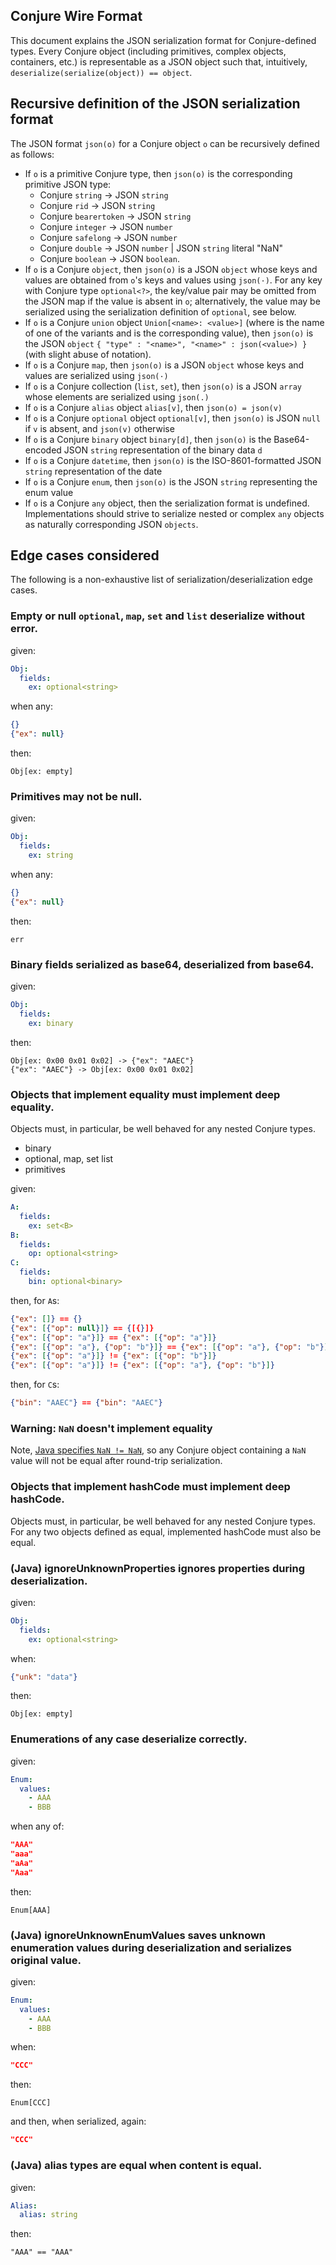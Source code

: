 Conjure Wire Format
-------------------

This document explains the JSON serialization format for Conjure-defined types. Every Conjure object (including
primitives, complex objects, containers, etc.) is representable as a JSON object such that, intuitively,
`deserialize(serialize(object)) == object`.


## Recursive definition of the JSON serialization format

The JSON format `json(o)` for a Conjure object `o` can be recursively defined as follows:
- If `o` is a primitive Conjure type, then `json(o)` is the corresponding primitive JSON type:
  - Conjure `string` → JSON `string`
  - Conjure `rid` → JSON `string`
  - Conjure `bearertoken` → JSON `string`
  - Conjure `integer` → JSON `number`
  - Conjure `safelong` → JSON `number`
  - Conjure `double` → JSON `number` | JSON `string` literal "NaN"
  - Conjure `boolean` → JSON `boolean`.
- If `o` is a Conjure `object`, then `json(o)` is a JSON `object` whose keys and values are obtained from `o`'s keys and
  values using `json(·)`. For any key with Conjure type `optional<?>`, the key/value pair may be omitted from the JSON map
  if the value is absent in `o`; alternatively, the value may be serialized using the serialization definition of
  `optional`, see below.
- If `o` is a Conjure `union` object `Union[<name>: <value>]` (where <name> is the name of one of the variants and
<value> is the corresponding value), then `json(o)` is the JSON `object`
  `{ "type" : "<name>", "<name>" : json(<value>) }` (with slight abuse of notation).
- If `o` is a Conjure `map`, then `json(o)` is a JSON `object` whose keys and values are serialized using `json(·)`
- If `o` is a Conjure collection (`list`, `set`), then `json(o)` is a JSON `array` whose elements are serialized using
  `json(.)`
- If `o` is a Conjure `alias` object `alias[v]`, then `json(o) = json(v)`
- If `o` is a Conjure `optional` object `optional[v]`, then `json(o)` is JSON `null` if `v` is absent, and `json(v)`
  otherwise
- If `o` is a Conjure `binary` object `binary[d]`, then `json(o)` is the Base64-encoded JSON `string` representation
  of the binary data `d`
- If `o` is a Conjure `datetime`, then `json(o)` is the ISO-8601-formatted JSON `string` representation of the date
- If `o` is a Conjure `enum`, then `json(o)` is the JSON `string` representing the enum value
- If `o` is a Conjure `any` object, then the serialization format is undefined. Implementations should strive to
  serialize nested or complex `any` objects as naturally corresponding JSON `objects`.


## Edge cases considered

The following is a non-exhaustive list of serialization/deserialization edge cases.

### Empty or null `optional`, `map`, `set` and `list` deserialize without error.

given:
```yaml
Obj:
  fields:
    ex: optional<string>
```

when any:
```json
{}
{"ex": null}
```

then:
```
Obj[ex: empty]
```

### Primitives may not be null.

given:
```yaml
Obj:
  fields:
    ex: string
```

when any:
```json
{}
{"ex": null}
```

then:
```
err
```

### Binary fields serialized as base64, deserialized from base64.
given:
```yaml
Obj:
  fields:
    ex: binary
```

then:
```
Obj[ex: 0x00 0x01 0x02] -> {"ex": "AAEC"}
{"ex": "AAEC"} -> Obj[ex: 0x00 0x01 0x02]
```

### Objects that implement equality must implement deep equality.
Objects must, in particular, be well behaved for any nested Conjure types.
- binary
- optional, map, set list
- primitives

given:
```yaml
A:
  fields:
    ex: set<B>
B:
  fields:
    op: optional<string>
C:
  fields:
    bin: optional<binary>
```

then, for `A`s:
```json
{"ex": []} == {}
{"ex": [{"op": null}]} == {[{}]}
{"ex": [{"op": "a"}]} == {"ex": [{"op": "a"}]}
{"ex": [{"op": "a"}, {"op": "b"}]} == {"ex": [{"op": "a"}, {"op": "b"}]}
{"ex": [{"op": "a"}]} != {"ex": [{"op": "b"}]}
{"ex": [{"op": "a"}]} != {"ex": [{"op": "a"}, {"op": "b"}]}
```

then, for `C`s:
```json
{"bin": "AAEC"} == {"bin": "AAEC"}
```

### Warning: `NaN` doesn't implement equality

Note, [Java specifies `NaN != NaN`](https://docs.oracle.com/javase/specs/jls/se7/html/jls-4.html), so any Conjure object containing a `NaN` value will not be equal after
round-trip serialization.

### Objects that implement hashCode must implement deep hashCode.
Objects must, in particular, be well behaved for any nested Conjure types. For any
two objects defined as equal, implemented hashCode must also be equal.

### (Java) ignoreUnknownProperties ignores properties during deserialization.
given:
```yaml
Obj:
  fields:
    ex: optional<string>
```

when:
```json    
{"unk": "data"}
```

then:
```
Obj[ex: empty]
```

### Enumerations of any case deserialize correctly.
given:
```yaml
Enum:
  values:
    - AAA
    - BBB
```

when any of:
```json
"AAA"
"aaa"
"aAa"
"Aaa"
```

then:
```
Enum[AAA]
```

### (Java) ignoreUnknownEnumValues saves unknown enumeration values during deserialization and serializes original value.
given:
```yaml
Enum:
  values:
    - AAA
    - BBB
```

when:
```json
"CCC"
```

then:
```
Enum[CCC]
```

and then, when serialized, again:
```json
"CCC"
```

### (Java) alias types are equal when content is equal.
given:
```yaml
Alias:
  alias: string
```

then:
```
"AAA" == "AAA"
